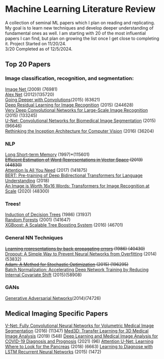 # Machine Learning Literature Review
A collection of seminal ML papers which I plan on reading and replicating. My goal is to learn new techniques and develop deeper understanding of fundamental ones as well. I am starting with 20 of the most influential papers I can find, but plan on growing the list once I get close to completing it. 
Project Started on 11/20/24.  
3/20 Completed as of 12/5/2024.  

## Top 20 Papers

### Image classification, recognition, and segmentation: 
[Image Net ](https://ieeexplore.ieee.org/document/5206848) (2009) (76981)  
[Alex Net](https://proceedings.neurips.cc/paper_files/paper/2012/file/c399862d3b9d6b76c8436e924a68c45b-Paper.pdf) (2012)(135720)   
[Going Deeper with Convolutions](https://www.cv-foundation.org/openaccess/content_cvpr_2015/html/Szegedy_Going_Deeper_With_2015_CVPR_paper.html)(2015) (63621)  
[Deep Residual Learning for Image Recognition](https://openaccess.thecvf.com/content_cvpr_2016/html/He_Deep_Residual_Learning_CVPR_2016_paper.html) (2015) (244628)  
[Very Deep Convolutional Networks for Large-Scale Image Recognition](https://gitea.sharpe6.com/Adog64/Adversarial-Machine-Learning-Clinic/raw/commit/0ba4e489bb77a0d2642923499598e309d8751435/references/Very_Deep_Convolutional_Networks_for_Large-Scale_Image_Recognition.pdf) (2015) (133245)  
[U-Net: Convolutional Networks for Biomedical Image Segmentation](https://link.springer.com/chapter/10.1007/978-3-319-24574-4_28) (2015) (96646)  
[Rethinking the Inception Architecture for Computer Vision](https://www.cv-foundation.org/openaccess/content_cvpr_2016/html/Szegedy_Rethinking_the_Inception_CVPR_2016_paper.html) (2016) (36204)  

### NLP  
[Long Short-term Memory](https://sophieeunajang.wordpress.com/wp-content/uploads/2020/10/lstm.pdf) (1997)*(115601)  
~~[Efficient Estimation of Word Representations in Vector Space](https://www.khoury.northeastern.edu/home/vip/teach/DMcourse/4_TF_supervised/notes_slides/1301.3781.pdf) (2013) (44830)~~  
[Attention Is All You Need](https://user.phil.hhu.de/~cwurm/wp-content/uploads/2020/01/7181-attention-is-all-you-need.pdf) (2017) (141875)  
[BERT: Pre-training of Deep Bidirectional Transformers for Language Understanding](https://arxiv.org/abs/1810.04805) (2018)  
[An Image is Worth 16x16 Words: Transformers for Image Recognition at Scale](https://arxiv.org/abs/2010.11929) (2020) (48300)  

### Trees!
[Induction of Decision Trees](https://link.springer.com/article/10.1007/BF00116251) (1986) (31937)  
[Random Forests](https://link.springer.com/article/10.1023/a:1010933404324) (2001) (141647)    
[XGBoost: A Scalable Tree Boosting System](https://dl.acm.org/doi/abs/10.1145/2939672.2939785) (2016) (46701)  

### General NN Techniques
~~[Learning representations by back-propagating errors](https://www.nature.com/articles/323533a0) (1986) (40430)~~  
[Dropout: A Simple Way to Prevent Neural Networks from Overfitting](https://www.jmlr.org/papers/volume15/srivastava14a/srivastava14a.pdf?utm_content=buffer79b43&utm_medium=social&utm_source=twitter.com&utm_campaign=buffer,) (2014) (53832)  
~~[Adam: A Method for Stochastic Optimization](https://arxiv.org/abs/1412.6980) (2015) (196295)~~  
[Batch Normalization: Accelerating Deep Network Training by Reducing Internal Covariate Shift](https://asvk.cs.msu.ru/~sveta/%D1%80%D0%B5%D1%84%D0%B5%D1%80%D0%B0%D1%82/batch_normalization.pdf) (2015)(58908)  

### GANs
[Generative Adversarial Networks](https://arxiv.org/abs/1406.2661)(2014)(74726)  


## Medical Imaging Specific Papers
[V-Net: Fully Convolutional Neural Networks for Volumetric Medical Image Segmentation](https://arxiv.org/abs/1606.04797) (2016) (11347)
[Med3D: Transfer Learning for 3D Medical Image Analysis](https://arxiv.org/abs/1904.00625) (2019) (548)
[Deep Learning and Medical Image Analysis for COVID-19 Diagnosis and Prognosis](https://pubmed.ncbi.nlm.nih.gov/35316609/)  (2021) (96)
[Attention U-Net: Learning Where to Look for the Pancreas](https://arxiv.org/abs/1804.03999) (2018) (6663)
[Learning to Diagnose with LSTM Recurrent Neural Networks](https://arxiv.org/abs/1511.03677) (2015) (1472)
